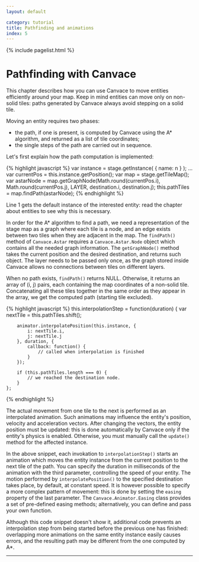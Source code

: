 ```yaml
---
layout: default

category: tutorial
title: Pathfinding and animations
index: 5
---
```


{% include pagelist.html %}

# Pathfinding with Canvace
This chapter describes how you can use Canvace to move entities efficiently around your map. 
Keep in mind entities can move only on non-solid tiles: paths generated by Canvace always avoid stepping on a solid tile.

Moving an entity requires two phases:
- the path, if one is present, is computed by Canvace using the A\* algorithm, and returned as a list of tile coordinates;
- the single steps of the path are carried out in sequence.

Let's first explain how the path computation is implemented:

{% highlight javascript %}
    var instance = stage.getInstance( { name: n } );
    ...
    var currentPos = this.instance.getPosition();
    var map = stage.getTileMap();
    var astarNode = map.getGraphNode(Math.round(currentPos.i), Math.round(currentPos.j), LAYER, destination.i, destination.j);
    this.pathTiles = map.findPath(astarNode);
{% endhighlight %}

Line 1 gets the default instance of the interested entity: read the chapter about entities to see why this is necessary.

In order for the A\* algorithm to find a path, we need a representation of the stage map as a graph where each tile is a node, and an edge exists between two tiles
when they are adjacent in the map. The `findPath()` method of `Canvace.Astar` requires a `Canvace.Astar.Node` object which contains all the needed graph information. The `getGraphNode()` method takes the current position and the desired destination, and returns such object. The layer needs to be passed only once, as the graph stored inside Canvace allows no connections between tiles on different layers.

When no path exists, `findPath()` returns NULL. Otherwise, it returns an array of (i, j) pairs, each containing the map coordinates of a non-solid tile. Concatenating all these tiles together in the same order as they appear in the array, we get the computed path (starting tile excluded).

{% highlight javascript %}
    this.interpolationStep = function(duration) {
        var nextTile = this.pathTiles.shift();
        
        animator.interpolatePosition(this.instance, {
            i: nextTile.i,
            j: nextTile.j
        }, duration, {
            callback: function() {
                // called when interpolation is finished
            }
        });

        if (this.pathTiles.length === 0) {
            // we reached the destination node.
        }
    };
{% endhighlight %}

The actual movement from one tile to the next is performed as an interpolated animation. Such animations may influence the entity's position, velocity and acceleration vectors. After changing the vectors, the entity position must be updated: this is done automatically by Canvace only if the entity's physics is enabled. Otherwise, you must manually call the `update()` method for the affected instance.

In the above snippet, each invokation to `interpolationStep()` starts an animation which moves the entity instance from the current position to the next tile of the path. You can specify the duration in milliseconds of the animation with the third parameter, controlling the speed of your entity.
The motion performed by `interpolatePosition()` to the specified destination takes place, by default, at constant speed. It is however possible to specify a more complex pattern of movement: this is done by setting the `easing` property of the last parameter. The `Canvace.Animator.Easing` class provides a set of pre-defined easing methods; alternatively, you can define and pass your own function.

Although this code snippet doesn't show it, additional code prevents an interpolation step from being started before the previous one has finished: overlapping more
animations on the same entity instance easily causes errors, and the resulting path may be different from the one computed by A\*.

----------------------------